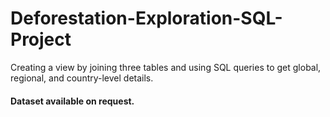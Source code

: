 # Deforestation-Exploration-SQL-Project
Creating a view by joining three tables and using SQL queries to get global, regional, and country-level details.

#### Dataset available on request.
